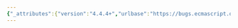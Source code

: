 ```yaml
---
{"_attributes":{"version":"4.4.4+","urlbase":"https://bugs.ecmascript.org/","maintainer":"dherman@mozilla.com"},"bug":{"bug_id":1122,"creation_ts":"2012-12-09 19:20:00 -0800","short_desc":"15.17.1.15 Reflect.seal: [[Freeze]] => [[Seal]]","delta_ts":"2012-12-21 18:08:36 -0800","product":"Draft for 6th Edition","component":"editorial issue","version":"Rev 12: November 22, 2012 Draft","rep_platform":"All","op_sys":"All","bug_status":"RESOLVED","resolution":"FIXED","priority":"Normal","bug_severity":"enhancement","everconfirmed":true,"reporter":{"uid":"nathan.wall","name":"Nathan Wall"},"assigned_to":{"uid":"allen","name":"Allen Wirfs-Brock"},"long_desc":[{"commentid":3001,"comment_count":0,"who":{"uid":"nathan.wall","name":"Nathan Wall"},"bug_when":"2012-12-09 19:20:25 -0800","thetext":"15.17.1.15 Reflect.seal says to call \"[[Freeze]]\". Should be \"[[Seal]]\"."},{"commentid":3068,"comment_count":1,"who":{"uid":"allen","name":"Allen Wirfs-Brock"},"bug_when":"2012-12-21 11:54:23 -0800","thetext":"fixed in rev 13 editor's draft"}]}}
---
```

